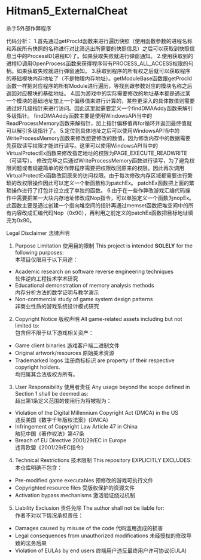 # Hitman5_ExternalCheat
杀手5外部作弊程序


代码分析：
1.首先通过getProcId函数来进行遍历快照（使用函数参数的进程名称和系统所有快照的名称进行对比筛选出所需要的快照信息）之后可以获取到快照信息当中的ProcessID(进程ID)了。如果获取失败就进行弹窗通知。
2.使用获取到的进程ID调用OpenProcess函数来获得程序带有PROCESS_ALL_ACCESS权限的句柄。如果获取失败就进行弹窗通知。
3.获取到程序的所有权之后就可以获取程序的基础模块内存地址了（不是物理内存地址）。getModuleBase函数跟getProcId函数一样把对应程序的所有Module进行遍历，等找到跟参数对应的模块名称之后返回对应模块的基础地址。
4.因为游戏中的实际需要修改的地址基本都是通过某一个模块的基础地址加上一个偏移值来进行计算的，某些更深入的具体数值则需要通过好几级指针来进行访问。因此这里就需要定义一个findDMAAddy函数来解引多级指针。
  findDMAAddy函数主要是使用WindowsAPi当中的ReadProcessMemory函数来解指针，加上指针偏移值再for循环并返回最终值就可以解引多级指针了。
5.定位到具体地址之后可以使用WindowsAPI当中的WriteProcessMemory函数来修改想要修改的数值，因为修改内存中的数据需要先获取读写权限才能进行读写。这里可以使用WindowsAPI当中的VirtualProtectEx函数来修改指定地址的权限为PAGE_EXECUTE_READWRITE（可读写）。
  修改完毕之后通过WriteProcessMemory函数进行读写，为了避免权限问题或者规避简单的反作弊程序需要把权限改回原来的权限。因此再次调用VirtualProtectEx函数改回原来的访问权限。由于每次修改内存区域都需要进行繁琐的改权限操作因此可以定义一个新函数称为patchEx。
  patchEx函数把上面的繁琐操作进行了打包并设立成了单独的函数。
6.由于在一些作弊改游戏汇编代码操作中需要把某一大块内存地址修改成Nop指令，可以单独定义一个函数为nopEx。此函数主要是通过创建一个指向堆空间的指针再通过memset函数把堆空间中的所有内容改成汇编代码Nop（0x90），再利用之前定义的patchEx函数把目标地址填充为0x90。



Legal Disclaimer 法律声明

1. Purpose Limitation 使用目的限制
This project is intended **SOLELY** for the following purposes:  
本项目仅限用于以下用途：
- Academic research on software reverse engineering techniques  
  软件逆向工程技术学术研究
- Educational demonstration of memory analysis methods  
  内存分析方法的数学证明与教学演示
- Non-commercial study of game system design patterns  
  非商业性质的游戏系统设计模式研究

2. Copyright Notice 版权声明
All game-related assets including but not limited to:  
包含但不限于以下游戏相关资产：
- Game client binaries 游戏客户端二进制文件
- Original artwork/resources 原始美术资源
- Trademarked logos 注册商标标识
are property of their respective copyright holders.  
均归属其合法版权方所有。

3. User Responsibility 使用者责任
Any usage beyond the scope defined in Section 1 shall be deemed as:  
超出第1条定义范围的使用行为将被视为：
- Violation of the Digital Millennium Copyright Act (DMCA) in the US  
  违反美国《数字千年版权法案》(DMCA)
- Infringement of Copyright Law Article 47 in China  
  触犯中国《著作权法》第47条
- Breach of EU Directive 2001/29/EC in Europe  
  违背欧盟《2001/29/EC指令》

4. Technical Restrictions 技术限制
This repository EXPLICITLY EXCLUDES:  
本仓库明确不包含：
- Pre-modified game executables 预修改的游戏可执行文件
- Copyrighted resource files 受版权保护的资源文件
- Activation bypass mechanisms 激活验证绕过机制

5. Liability Exclusion 责任免除
The author shall not be liable for:  
作者不对以下情况承担责任：
- Damages caused by misuse of the code 代码滥用造成的损害
- Legal consequences from unauthorized modifications 未经授权的修改导致的法务后果
- Violation of EULAs by end users 终端用户违反最终用户许可协议(EULA)
